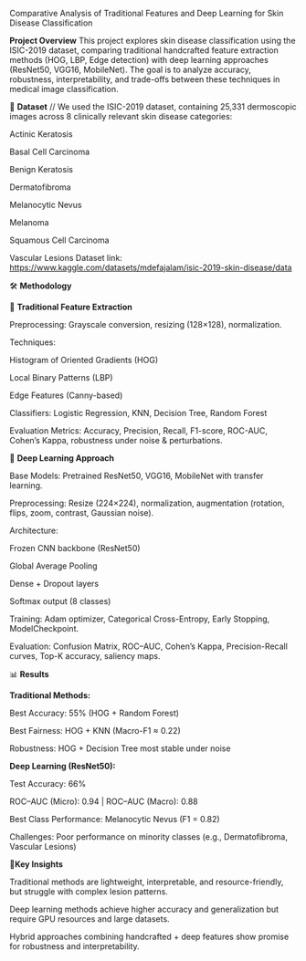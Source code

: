 Comparative Analysis of Traditional Features and Deep Learning for Skin Disease Classification

**Project Overview**
This project explores skin disease classification using the ISIC-2019 dataset, comparing traditional handcrafted feature extraction methods (HOG, LBP, Edge detection) with deep learning approaches (ResNet50, VGG16, MobileNet). The goal is to analyze accuracy, robustness, interpretability, and trade-offs between these techniques in medical image classification.

📂 **Dataset** //
We used the ISIC-2019 dataset, containing 25,331 dermoscopic images across 8 clinically relevant skin disease categories:

Actinic Keratosis

Basal Cell Carcinoma

Benign Keratosis

Dermatofibroma

Melanocytic Nevus

Melanoma

Squamous Cell Carcinoma

Vascular Lesions
Dataset link: https://www.kaggle.com/datasets/mdefajalam/isic-2019-skin-disease/data

🛠️ **Methodology**

🔹 **Traditional Feature Extraction**

Preprocessing: Grayscale conversion, resizing (128×128), normalization.

Techniques:

Histogram of Oriented Gradients (HOG)

Local Binary Patterns (LBP)

Edge Features (Canny-based)

Classifiers: Logistic Regression, KNN, Decision Tree, Random Forest

Evaluation Metrics: Accuracy, Precision, Recall, F1-score, ROC-AUC, Cohen’s Kappa, robustness under noise & perturbations.

🔹 **Deep Learning Approach**

Base Models: Pretrained ResNet50, VGG16, MobileNet with transfer learning.

Preprocessing: Resize (224×224), normalization, augmentation (rotation, flips, zoom, contrast, Gaussian noise).

Architecture:

Frozen CNN backbone (ResNet50)

Global Average Pooling

Dense + Dropout layers

Softmax output (8 classes)

Training: Adam optimizer, Categorical Cross-Entropy, Early Stopping, ModelCheckpoint.

Evaluation: Confusion Matrix, ROC–AUC, Cohen’s Kappa, Precision-Recall curves, Top-K accuracy, saliency maps.

📊 **Results**

**Traditional Methods:**

Best Accuracy: 55% (HOG + Random Forest)

Best Fairness: HOG + KNN (Macro-F1 ≈ 0.22)

Robustness: HOG + Decision Tree most stable under noise

**Deep Learning (ResNet50):**

Test Accuracy: 66%

ROC–AUC (Micro): 0.94 | ROC–AUC (Macro): 0.88

Best Class Performance: Melanocytic Nevus (F1 = 0.82)

Challenges: Poor performance on minority classes (e.g., Dermatofibroma, Vascular Lesions)

📌**Key Insights**

Traditional methods are lightweight, interpretable, and resource-friendly, but struggle with complex lesion patterns.

Deep learning methods achieve higher accuracy and generalization but require GPU resources and large datasets.

Hybrid approaches combining handcrafted + deep features show promise for robustness and interpretability.
